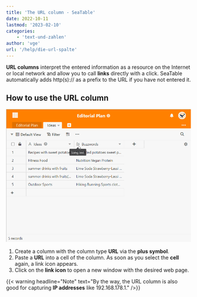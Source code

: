 ```yaml
---
title: 'The URL column - SeaTable'
date: 2022-10-11
lastmod: '2023-02-10'
categories:
    - 'text-und-zahlen'
author: 'vge'
url: '/help/die-url-spalte'
---
```


**URL columns** interpret the entered information as a resource on the Internet or local network and allow you to call **links** directly with a click. SeaTable automatically adds http(s):// as a prefix to the URL if you have not entered it.

## How to use the URL column

![URL column](images/URL-Spalte-1.gif)

1. Create a column with the column type **URL** via the **plus symbol**.
2. Paste a **URL** into a cell of the column. As soon as you select the **cell** again, a link icon appears.
3. Click on the **link icon** to open a new window with the desired web page.

{{< warning  headline="Note"  text="By the way, the URL column is also good for capturing **IP addresses** like 192.168.178.1." />}}
